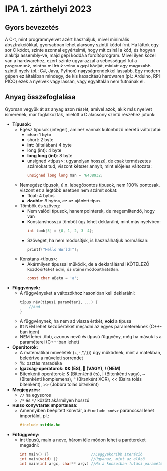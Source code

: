 # IPA 1. zárthelyi 2023  
## Gyors bevezetés  
A C-t, mint programnyelvet azért használjuk, mivel minimális absztrakciókkal, gyorsabban lehet alacsony szintű kódot írni. Ha láttok egy sor C kódot, szinte azonnal egyértelmű, hogy mit csinál a kód, és hogyan alakítja assembly-vé, majd gépi kóddá a fordítóprogram. 
Mivel ilyen közel van a hardwarehez, ezért szinte ugyanazzal a sebességgel fut a programunk, mintha mi írtuk volna a gépi kódját, mialatt egy magasabb szintű nyelv (pl.: C#, Java, Python) nagyságrendekkel lassabb.
Egy modern gépen ez általában mindegy, de kis kapacitású hardwaren (pl.: Arduino, RPi PICO) ezek a nyelvek vagy lassan, vagy egyáltalán nem futnának el.

## Anyag összefoglalása  
Gyorsan vegyük át az anyag azon részét, amivel azok, akik más nyelvet ismerenek, már foglalkoztak, mielőtt a C alacsony szintű részéhez jutunk:  

- **Típusok:**
	- Egész típusok (integer), aminek vannak különböző méretű változatai:
		- char: 1 byte
		- short: 2 byte
		- **int**: (általában) 4 byte
		- long (int): 4 byte
		- **long long (int)**: 8 byte
		- unsigned <típus>: ugyanolyan hosszú, de csak természetes számokat tud, viszont kétszer annyit, mint előjeles változata:
			```C
			unsigned long long man = 76438932;
			```
	- Nemegész típusok, ú.n. lebegőpontos típusok, nem 100% pontosak, viszont ez a legtöbb esetben nem számít sokat:
		- float: 4 bytos
		- **double**: 8 bytos, ez az ajánlott típus
	- Tömbök és szöveg:
		- Nem valódi típusok, hanem pointerek, de megemlítendő, hogy van
		- Konstanshosszú tömböt úgy lehet deklarálni, mint más nyelvben:
			```C
			int tomb[5] = {0, 1, 2, 3, 4};
			```
		- Szöveget, ha nem módosítjuk, is használhatjuk normálisan:
			```C
			printf("Hello World!");
			```
	- Konstans <típus>:
		- Akármilyen típussal működik, de a deklarálásnál KÖTELEZŐ kezdőértéket adni, és utána módosíthatatlan:
			```C
			const char aBetu = 'a';
			```
- **Függvények:**
	- A függvényeket a változókhoz hasonlóan kell deklarálni:
		```C
		típus név(típus1 paraméter1, ...) {
			//kód
		}
		```
	- A függvénynek, ha nem ad vissza értkét, **void** a típusa
	- Itt NEM lehet kezdőértéket megadni az egyes paramétereknek (C++-ban igen)
	- NEM lehet több, azonos nevű és típusú függvény, még ha mások is a paraméterei (C++-ban lehet)
- **Operátorok:**
	- A matematikai műveletek (+,-,*,/,()) úgy működnek, mint a matekban, beleértve a műveleti sorrendet
	- %: osztás maradéka
	- **Igazság-operátorok: && (ÉS), || (VAGY), ! (NEM)**
	- Bitenkénti operátorok: & (Bitenkénti és), | (Bitenkénti vagy), ~ (Bitenkénti komplemens), ^ (Bitenként XOR), << (Balra tolás bitenként), >> (Jobbra tolás bitenként)
- **Megjegyzés:**
	- `//` ha egysoros
	- `/*` és `*/` között akármilyen hosszú
- **Külső könyvtárak importálása**:
	- Amennyiben beépített könvtár, a `#include <név>` paranccsal lehet importálni, pl.:
		```C
		#include <stdio.h>
		```
- **Főfüggvény:**
	- int típusú, main a neve, három féle módon lehet a parétereket megadni:
		```C
		int main() {}					//Leggyakoribb iteráció
		int main(void) {}				//Ugyanaz, mint az előző
		int main(int argc, char** argv) //Ha a konzolban futási paramétereket fogad el
		```